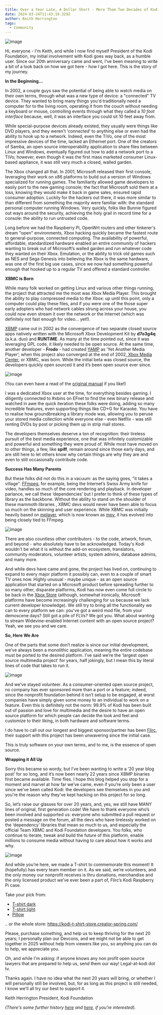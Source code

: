 ```yaml
---
title: Over a Year Late, A Dollar Short - More Tham Two Decades of Kodi!
date: 2024-03-24T11:43:19.329Z
author: Keith Herrington
tags:
  - Community
---
```

![image](https://github.com/xbmc/blog/assets/6093716/67181eee-f587-4596-9838-f26d0e0e5994)

Hi, everyone - I'm Keith, and while I now find myself President of the Kodi Foundation, my initial involvement with Kodi goes way back, as a humble user. Since our 20th anniversary came and went, I've been meaning to write a bit of a look back on how we got here - how *I* got here. This is the story of my journey.

**In the Beginning...**

In 2002, a couple guys saw the potential of being able to watch media on their own terms, through what was a new type of device: a "connected" TV device. They wanted to bring many things you'd traditionally need a computer for to the living room, operating it from the couch without needing a keyboard or mouse, controlling events through what they called a *10 foot interface* because, well, it was an interface you could sit 10 feet away from.

While special-purpose devices already existed, they usually were things like DVD players, and they weren't ‘connected’ to anything else or even had the ability to hook up to a network. Indeed, even the TiVo, one of the most impressive devices of the time, lacked an Ethernet port. One of the creators of Samba, an open source interoperability application to share files between Linux and Windows, eventually figured out how to add a network port to a TiVo; however, even though it was the first mass marketed consumer Linux-based appliance, it was still very much a closed, walled garden.

The Xbox changed all that. In 2001, Microsoft released their first console, leveraging their work on x86 platforms to build out a version of Windows specialized for running games. The familiarity allowed game developers to easily port to the new gaming console; the fact that Microsoft sold them at a loss, knowing they would make it back in game sales, ensured rapid consumer adoption. Luckily for the hackers out there, it was more similar to than different from something the majority were familiar with: the standard personal computer running Windows. Very quickly, folks like Bunnie figured out ways around the security, achieving the holy grail in record time for a console: the ability to run untrusted code.

Long before we had the Raspberry Pi, OpenWrt routers and other tinkerer's dream "open" environments, Xbox hacking quickly became the fastest route to general-purpose, connected computing. The availability of powerful, affordable, standardized hardware enabled an entire community of hackers wanting to break out of Microsoft’s walled garden and run whatever code they wanted on their Xbox. Emulation, or the ability to trick old games such as NES and Sega Genesis into believing the Xbox is the same hardware, was one of the first big use cases, since we now had something powerful enough that hooked up to a regular TV and offered a standard controller.

**XBMC is Born**

While many folk worked on getting Linux and various other things running, the project that attracted me the most was Xbox Media Player. This brought the ability to play compressed media to the Xbox: up until this point, only a computer could play these files, and if you were one of the those super early adopters who had network cables strung across your house, you could now even stream it over the network or the Internet (which was definitely not fast enough for video… yet!).

[XBMP](https://sourceforge.net/projects/xbplayer/) came out in 2002 as the convergence of two separate closed source apps natively written with the Microsoft Xbox Development Kit by **d7o3g4q** (a.k.a. duo) and **RUNTiME**. As many at the time pointed out, since it was leveraging GPL code, it likely needed to be open source. At the same time, another developer - **Frodo** - had created [YAMP](https://sourceforge.net/projects/xbyamp/) as ‘Yet Another Media Player’; when this project also converged at the end of 2002,[ Xbox Media Center](https://sourceforge.net/projects/xbmc/), or XBMC, was born. While the initial beta was closed source, the developers quickly open sourced it and it’s been open source ever since.

![image](https://github.com/xbmc/blog/assets/6093716/0940097c-a77e-450f-a1aa-4d0c4ca97815)

(You can even have a read of the [original manual](https://github.com/xbmc/blog/files/13381147/xbmp2.4manual.english.pdf) if you like!)

I was a dedicated Xbox user at the time, for everything besides gaming. I diligently connected to #xbins on EFnet to find the new binary release and watched in awe the quick iteration these folks were doing, adding so many incredible features, even supporting things like CD+G for Karaoke. You have to realise how groundbreaking a library mode was, allowing you to peruse your stored media collection while everyone else - even Netflix - was still renting DVDs by post or picking them up in strip mall stores. 

The developers themselves deserve a ton of recognition: their tireless pursuit of the best media experience, one that was infinitely customizable and powerful and something they were proud of. While most have moved on to other things, a few, like **spiff**, remain around since those early days, and are still here to let others know why certain things are why they are and even to still occasionally contribute code.

**Success Has Many Parents**

But these folks did not do this in a vacuum: as the saying goes, "it takes a village". [FFmpeg](https://ffmpeg.org), for example, being the Internet’s Swiss Army knife for video, handles so much of the core rendering and playback. In developer parlance, we call these ‘dependencies’ but I prefer to think of these types of library as the backbone. Without the ability to stand on the shoulder of these mammoth libraries , XBMC devs would never have been able to focus so much on the skinning and user experience. While XBMC was initially heavily based on [mplayer](http://www.mplayerhq.hu), which is now known as [mpv](https://mpv.io), it has evolved into being closely tied to FFmpeg. 

![image](https://github.com/xbmc/blog/assets/6093716/ccc58ca7-b925-4d9a-a9d7-ffd0b40b5a8f)

There are also countless other contributors - to the code, artwork, forum, and beyond - who absolutely have to be acknowledged. Today's Kodi wouldn't be what it is without the add-on ecosystem, translators, community moderators, volunteer artists, system admins, database admins, and many more.

And while devs have came and gone, the project has lived on, continuing to expand to every major platform it possibly can, even to a couple of smart TV ones now. Highly unusual - maybe unique - as an open source application that started on a Microsoft product before spreading further to so many other, disparate platforms, Kodi has now even come full circle to be back in the [Xbox Store](https://apps.microsoft.com/detail/9NBLGGH4T892?hl=en-US&gl=US) (although, somewhat ironically, Microsoft platforms have become increasingly challenging for us because we lack current developer knowledge). We still try to bring all the functionality we can to every platform we can: you've got a weird mod file, from your demoscene days? Still got a pile of FLVs? We got you. What about wanting to stream Widevine-enabled Internet content with an open source project? Yeah, we see you and we care.

**So, Here We Are**

One of the parts that some don’t realize is since our initial development, we’ve always been a monolithic application, meaning the entire codebase must be ported to the desired platform. I’ve said we’re the ‘largest open source multimedia project’ for years, half jokingly, but I mean this by literal lines of code that takes to run it.

![image](https://github.com/xbmc/blog/assets/6093716/bb9d3d62-20e9-46f7-b417-1cafca04ad29)

And we’ve stayed volunteer. As a consumer-oriented open source project, no company has ever sponsored more than a port or a feature; indeed, since the nonprofit foundation behind it isn’t setup to be engaged, at worst companies have simply given some money to an individual to work on a feature. Even this is definitely not the norm: 99.9% of Kodi has been built out of passion and love for multimedia and the desire to have an open source platform for which people can decide the look and feel and customize to their liking, in both hardware and software terms. 

I do have to call out our longest and biggest sponsor/partner has been [Flirc](https://flirc.tv), their support with this project has been unwavering since the initial case.

This is truly software on your own terms, and to me, is the essence of open source.

**Wrapping it All Up**

Sorry this became so wordy, but I’ve been wanting to write a ’20 year blog post’ for so long, and it’s now been nearly 22 years since XBMP binaries first became available. Time flies. I hope this blog helped you stop for a moment and marvel at how far we’ve came, even if you’re only been a user since we’ve been called Kodi: the developers see themselves in you and you're the reason why they've kept hacking on this project for so long.

So, let’s raise our glasses for over 20 years, and, yes, we still have MANY lines of original, first generation code! We have to thank everyone who’s been involved and supported us: everyone who submitted a pull request or posted a message on the forum, all the devs who have tirelessly worked on the ‘dependency’ libraries that mean so much to us, and especially the official Team XBMC and Kodi Foundation developers. You folks, who continue to iterate, tweak and build the future of this platform, enable millions to consume media without having to care about how it works and why.

![image](https://github.com/xbmc/blog/assets/6093716/89c69458-5949-4143-9043-dfa69f1b308a)

And while you’re here, we made a T-shirt to commemorate this moment! It (hopefully) has every team member on it. As we said, we’re volunteers, and the only money our nonprofit receives is thru donations, merchandise and the only licensed product we’ve ever been a part of, Flirc’s Kodi Raspberry Pi case.

Take your pick from:

* [T-shirt dark](https://kodi-t-shirt-store.creator-spring.com/listing/kodi-nexus-dark?product=46&variation=2752)
* [T-shirt light](https://kodi-t-shirt-store.creator-spring.com/listing/kodi-nexus-light?product=46&variation=2750)
* [Pillow](https://kodi-t-shirt-store.creator-spring.com/listing/kodi-nexus-light?product=585)

.. or the whole store: https://kodi-t-shirt-store.creator-spring.com/

Please, purchase something, and help us to keep thriving for the next 20 years; I personally plan our Devcons, and we might not be able to get together in 2025 without help from viewers like you, so anything you can do to help, we appreciate you.

Oh, and while I'm asking: if anyone knows any non profit open source lawyers that are prepared to help us, send them our way! Legal-at-kodi dot tv.

Thanks again. I have no idea what the next 20 years will bring, or whether I will personally still be involved, but, for as long as this project is still needed, I know we'll all try our best to support it.

Keith Herrington
President, Kodi Foundation

*(There's some further history [here](https://kodi.wiki/view/History_of_Kodi) and [here](https://kodi.tv/article/10-years-xbmc/), if you're interested).*